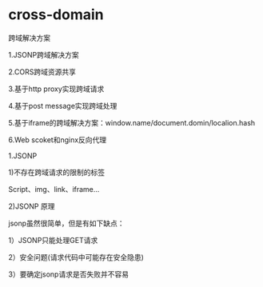 # cross-domain
跨域解决方案

1.JSONP跨域解决方案

2.CORS跨域资源共享

3.基于http proxy实现跨域请求

4.基于post message实现跨域处理

5.基于iframe的跨域解决方案：window.name/document.domin/localion.hash

6.Web scoket和nginx反向代理


1.JSONP

1)不存在跨域请求的限制的标签

Script、img、link、iframe...

2)JSONP 原理

 jsonp虽然很简单，但是有如下缺点：
 

1）JSONP只能处理GET请求

2）安全问题(请求代码中可能存在安全隐患)

3）要确定jsonp请求是否失败并不容易
